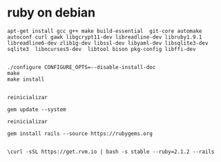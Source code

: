 ruby on debian
===


    apt-get install gcc g++ make build-essential  git-core automake autoconf curl gawk libgcrypt11-dev libreadline-dev libruby1.9.1 libreadline6-dev zlib1g-dev libssl-dev libyaml-dev libsqlite3-dev sqlite3  libncurses5-dev  libtool bison pkg-config libffi-dev


    ./configure CONFIGURE_OPTS=--disable-install-doc
    make
    make install


    reinicializar
    
    gem update --system

    reinicializar

    gem install rails --source https://rubygems.org


    \curl -sSL https://get.rvm.io | bash -s stable --ruby=2.1.2 --rails
